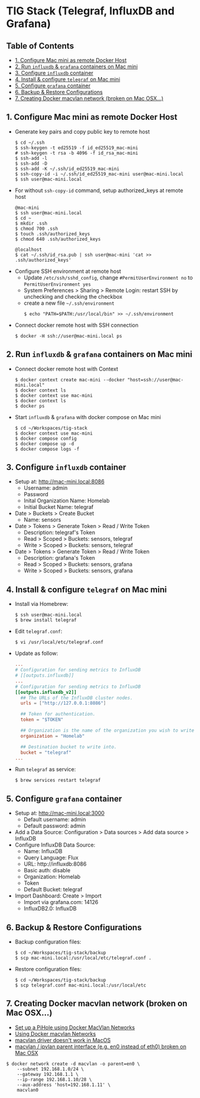# TIG Stack (Telegraf, InfluxDB and Grafana)

## Table of Contents <!-- omit in toc -->
- [1. Configure Mac mini as remote Docker Host](#1-configure-mac-mini-as-remote-docker-host)
- [2. Run `influxdb` & `grafana` containers on Mac mini](#2-run-influxdb--grafana-containers-on-mac-mini)
- [3. Configure `influxdb` container](#3-configure-influxdb-container)
- [4. Install & configure `telegraf` on Mac mini](#4-install--configure-telegraf-on-mac-mini)
- [5. Configure `grafana` container](#5-configure-grafana-container)
- [6. Backup & Restore Configurations](#6-backup--restore-configurations)
- [7. Creating Docker macvlan network (broken on Mac OSX...)](#7-creating-docker-macvlan-network-broken-on-mac-osx)

## 1. Configure Mac mini as remote Docker Host

* Generate key pairs and copy public key to remote host
    ```shell
    $ cd ~/.ssh
    $ ssh-keygen -t ed25519 -f id_ed25519_mac-mini
    # ssh-keygen -t rsa -b 4096 -f id_rsa_mac-mini
    $ ssh-add -l
    $ ssh-add -D
    $ ssh-add -K ~/.ssh/id_ed25519_mac-mini
    $ ssh-copy-id -i ~/.ssh/id_ed25519_mac-mini user@mac-mini.local
    $ ssh user@mac-mini.local
    ```
* For without `ssh-copy-id` command, setup authorized_keys at remote host
    ```shell
    @mac-mini
    $ ssh user@mac-mini.local
    $ cd ~
    $ mkdir .ssh
    $ chmod 700 .ssh
    $ touch .ssh/authorized_keys
    $ chmod 640 .ssh/authorized_keys

    @localhost
    $ cat ~/.ssh/id_rsa.pub | ssh user@mac-mini 'cat >> .ssh/authorized_keys'
    ```
* Configure SSH environment at remote host
    - Update `/etc/ssh/sshd_config`, change `#PermitUserEnvironment no` to `PermitUserEnvironment yes`
    - System Preferences > Sharing > Remote Login: restart SSH by unchecking and checking the checkbox
    - create a new file `~/.ssh/environment`
        ```shell
        $ echo "PATH=$PATH:/usr/local/bin" >> ~/.ssh/environment
        ```
* Connect docker remote host with SSH connection
    ```shell
    $ docker -H ssh://user@mac-mini.local ps
    ```

## 2. Run `influxdb` & `grafana` containers on Mac mini

* Connect docker remote host with Context
    ```shell
    $ docker context create mac-mini --docker "host=ssh://user@mac-mini.local"
    $ docker context ls
    $ docker context use mac-mini
    $ docker context ls
    $ docker ps
    ```
* Start `influxdb` & `grafana` with docker compose on Mac mini
    ```shell
    $ cd ~/Workspaces/tig-stack
    $ docker context use mac-mini
    $ docker compose config
    $ docker compose up -d
    $ docker compose logs -f
    ```

## 3. Configure `influxdb` container

* Setup at: http://mac-mini.local:8086
    - Username: admin
    - Password
    - Inital Organization Name: Homelab
    - Initial Bucket Name: telegraf
* Date > Buckets > Create Bucket
    - Name: sensors
* Date > Tokens > Generate Token > Read / Write Token
    - Description: telegraf's Token
    - Read > Scoped > Buckets: sensors, telegraf
    - Write > Scoped > Buckets: sensors, telegraf
* Date > Tokens > Generate Token > Read / Write Token
    - Description: grafana's Token
    - Read > Scoped > Buckets: sensors, grafana
    - Write > Scoped > Buckets: sensors, grafana 

## 4. Install & configure `telegraf` on Mac mini

* Install via Homebrew:
    ```shell
    $ ssh user@mac-mini.local
    $ brew install telegraf
    ```
* Edit `telegraf.conf`:
    ```shell
    $ vi /usr/local/etc/telegraf.conf
    ```
* Update as follow:
    ```conf
    ...
    # Configuration for sending metrics to InfluxDB
    # [[outputs.influxdb]]
    ...
    # Configuration for sending metrics to InfluxDB
    [[outputs.influxdb_v2]]
      ## The URLs of the InfluxDB cluster nodes.
      urls = ["http://127.0.0.1:8086"]

      ## Token for authentication.
      token = "$TOKEN"

      ## Organization is the name of the organization you wish to write to; must exist.
      organization = "Homelab"

      ## Destination bucket to write into.
      bucket = "telegraf"
    ...
    ```
* Run `telegraf` as service:
    ```shell
    $ brew services restart telegraf
    ```

## 5. Configure `grafana` container

* Setup at: http://mac-mini.local:3000
    - Default username: admin
    - Default password: admin
* Add a Data Source: Configuration > Data sources > Add data source > InfluxDB
* Configure InfluxDB Data Source:
    - Name: InfluxDB
    - Query Language: Flux
    - URL: http://influxdb:8086
    - Basic auth: disable
    - Organization: Homelab
    - Token
    - Default Bucket: telegraf
* Import Dashboard: Create > Import
    - Import via grafana.com: 14126
    - InfluxDB2.0: InfluxDB

## 6. Backup & Restore Configurations

* Backup configuration files:
    ```shell
    $ cd ~/Workspaces/tig-stack/backup
    $ scp mac-mini.local:/usr/local/etc/telegraf.conf .
    ```
* Restore configuration files:
    ```shell
    $ cd ~/Workspaces/tig-stack/backup
    $ scp telegraf.conf mac-mini.local:/usr/local/etc
    ```

## 7. Creating Docker macvlan network (broken on Mac OSX...)
* [Set up a PiHole using Docker MacVlan Networks](https://blog.ivansmirnov.name/set-up-pihole-using-docker-macvlan-network/)
* [Using Docker macvlan Networks](https://blog.oddbit.com/post/2018-03-12-using-docker-macvlan-networks/)
* [macvlan driver doesn't work in MacOS](https://github.com/docker/for-mac/issues/3926)
* [macvlan / ipvlan parent interface (e.g. en0 instead of eth0) broken on Mac OSX](https://github.com/moby/libnetwork/issues/2614)
```shell
$ docker network create -d macvlan -o parent=en0 \
    --subnet 192.168.1.0/24 \
    --gateway 192.168.1.1 \
    --ip-range 192.168.1.10/28 \
    --aux-address 'host=192.168.1.11' \
    macvlan0
```

